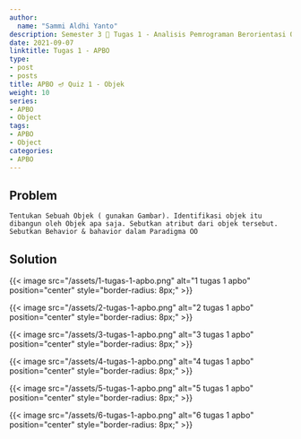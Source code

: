 ```yaml
---
author:
  name: "Sammi Aldhi Yanto"
description: Semester 3 📜 Tugas 1 - Analisis Pemrograman Berorientasi Objek
date: 2021-09-07
linktitle: Tugas 1 - APBO 
type:
- post
- posts
title: APBO 🪔 Quiz 1 - Objek
weight: 10
series:
- APBO
- Object
tags:
- APBO
- Object
categories:
- APBO
---
```


## Problem
    Tentukan Sebuah Objek ( gunakan Gambar). Identifikasi objek itu dibangun oleh Objek apa saja. Sebutkan atribut dari objek tersebut. Sebutkan Behavior & bahavior dalam Paradigma OO

## Solution

{{< image src="/assets/1-tugas-1-apbo.png" alt="1 tugas 1 apbo" position="center" style="border-radius: 8px;" >}}

{{< image src="/assets/2-tugas-1-apbo.png" alt="2 tugas 1 apbo" position="center" style="border-radius: 8px;" >}}


{{< image src="/assets/3-tugas-1-apbo.png" alt="3 tugas 1 apbo" position="center" style="border-radius: 8px;" >}}


{{< image src="/assets/4-tugas-1-apbo.png" alt="4 tugas 1 apbo" position="center" style="border-radius: 8px;" >}}


{{< image src="/assets/5-tugas-1-apbo.png" alt="5 tugas 1 apbo" position="center" style="border-radius: 8px;" >}}


{{< image src="/assets/6-tugas-1-apbo.png" alt="6 tugas 1 apbo" position="center" style="border-radius: 8px;" >}}
